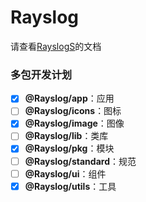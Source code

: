 # Rayslog

请查看[RayslogS](https://ht1131589588.github.io)的文档

### 多包开发计划

- [x] **@Rayslog/app**：应用
- [ ] **@Rayslog/icons**：图标
- [x] **@Rayslog/image**：图像
- [ ] **@Rayslog/lib**：类库
- [x] **@Rayslog/pkg**：模块
- [ ] **@Rayslog/standard**：规范
- [ ] **@Rayslog/ui**：组件
- [x] **@Rayslog/utils**：工具